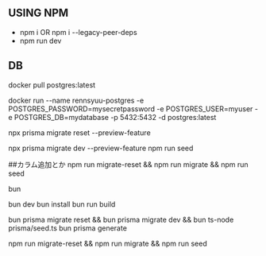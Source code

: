 ## USING NPM

- npm i OR npm i --legacy-peer-deps
- npm run dev

## DB

docker pull postgres:latest

docker run --name rennsyuu-postgres -e POSTGRES_PASSWORD=mysecretpassword -e POSTGRES_USER=myuser -e POSTGRES_DB=mydatabase -p 5432:5432 -d postgres:latest

npx prisma migrate reset --preview-feature

npx prisma migrate dev --preview-feature
npm run seed

##カラム追加とか
npm run migrate-reset && npm run migrate && npm run seed

bun

bun dev
bun install
bun run build

bun prisma migrate reset && bun prisma migrate dev && bun ts-node prisma/seed.ts
bun prisma generate

npm run migrate-reset && npm run migrate && npm run seed
